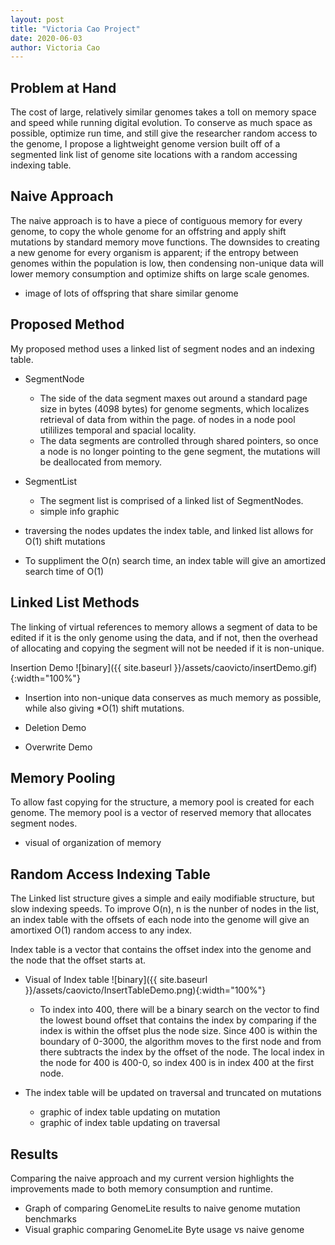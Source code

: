 ```yaml
---
layout: post
title: "Victoria Cao Project"
date: 2020-06-03
author: Victoria Cao
---
```


## Problem at Hand
The cost of large, relatively similar genomes takes a toll on memory space and speed while running digital evolution. To conserve as much space as possible, optimize run time, and still give the researcher random access to the genome, I propose a lightweight genome version built off of a segmented link list of genome site locations with a random accessing indexing table.

## Naive Approach
The naive approach is to have a piece of contiguous memory for every genome, to copy the whole genome for an offstring and apply shift mutations by standard memory move functions. The downsides to creating a new genome for every organism is apparent; if the entropy between genomes within the population is low, then condensing non-unique data will lower memory consumption and optimize shifts on large scale genomes.

- image of lots of offspring that share similar genome

## Proposed Method
My proposed method uses a linked list of segment nodes and an indexing table.

- SegmentNode
    - The side of the data segment maxes out around a standard page size in bytes (4098 bytes) for genome segments, which localizes retrieval of data from within the page. of nodes in a node pool utililizes temporal and spacial locality.
    - The data segments are controlled through shared pointers, so once a node is no longer pointing to the gene segment, the mutations will be deallocated from memory.

- SegmentList
    - The segment list is comprised of a linked list of SegmentNodes.
    - simple info graphic

- traversing the nodes updates the index table, and linked list allows for O(1) shift mutations
- To suppliment the O(n) search time, an index table will give an amortized search time of O(1)

## Linked List Methods
The linking of virtual references to memory allows a segment of data to be edited if it is the only genome using the data, and if not, then the overhead of allocating and copying the segment will not be needed if it is non-unique.


Insertion Demo
![binary]({{ site.baseurl }}/assets/caovicto/insertDemo.gif){:width="100%"}
- Insertion into non-unique data conserves as much memory as possible, while also giving *O(1) shift mutations.

- Deletion Demo
- Overwrite Demo


## Memory Pooling
To allow fast copying for the structure, a memory pool is created for each genome. The memory pool is a vector of reserved memory that allocates segment nodes.

- visual of organization of memory


## Random Access Indexing Table
The Linked list structure gives a simple and eaily modifiable structure, but slow indexing speeds. To improve O(n), n is the nunber of nodes in the list, an index table with the offsets of each node into the genome will give an amortixed O(1) random access to any index.

Index table is a vector that contains the offset index into the genome and the node that the offset starts at.

- Visual of Index table 
![binary]({{ site.baseurl }}/assets/caovicto/InsertTableDemo.png){:width="100%"}
    - To index into 400, there will be a binary search on the vector to find the lowest bound offset that contains the index by comparing if the index is within the offset plus the node size. Since 400 is within the boundary of 0-3000, the algorithm moves to the first node and from there subtracts the index by the offset of the node. The local index in the node for 400 is 400-0, so index 400 is in index 400 at the first node.

- The index table will be updated on traversal and truncated on mutations
    - graphic of index table updating on mutation
    - graphic of index table updating on traversal

## Results 
Comparing the naive approach and my current version highlights the improvements made to both memory consumption and runtime.

- Graph of comparing GenomeLite results to naive genome mutation benchmarks
- Visual graphic comparing GenomeLite Byte usage vs naive genome
